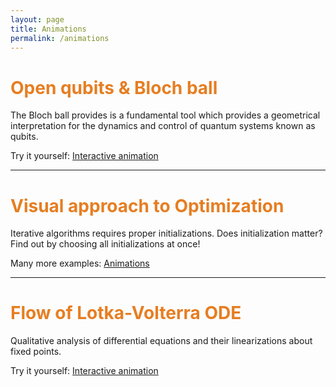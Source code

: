 ```yaml
---
layout: page
title: Animations
permalink: /animations
---
```


# <span style="color:#e67e22"> Open qubits & Bloch ball </span>
The Bloch ball provides is a fundamental tool which provides a geometrical interpretation for the dynamics and control of quantum systems known as qubits. 

Try it yourself: [Interactive animation](https://github.com/killianlutz/BlochBallAnim.jl)

---

# <span style="color:#e67e22"> Visual approach to Optimization </span>
Iterative algorithms requires proper initializations. Does initialization matter? Find out by choosing all initializations at once! 

Many more examples: [Animations](https://github.com/killianlutz/IntuitiveOptimization)

--- 
# <span style="color:#e67e22"> Flow of Lotka-Volterra ODE </span>
Qualitative analysis of differential equations and their linearizations about fixed points. 

Try it yourself: [Interactive animation](https://github.com/killianlutz/LVDemo.jl)

